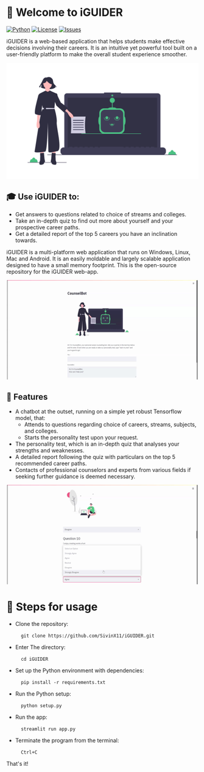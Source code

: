 # :wave: Welcome to iGUIDER
[![Python](https://img.shields.io/badge/Python-3.7.0-blue)]() 
[![License](https://img.shields.io/github/license/SivinX11/iGUIDER)](https://github.com/SivinX11/iGUIDER/blob/master/LICENSE) 
[![Issues](https://img.shields.io/github/issues/SivinX11/Neural_Style_Transfer)]()


iGUIDER is a web-based application that helps students make effective decisions involving their careers. 
It is an intuitive yet powerful tool built on a user-friendly platform to make the overall student experience smoother. 


![](img/21.png)
## :mortar_board: Use iGUIDER to:
- Get answers to questions related to choice of streams and colleges.
- Take an in-depth quiz to find out more about yourself and your prospective career paths.
- Get a detailed report of the top 5 careers you have an inclination towards.

iGUIDER is a multi-platform web application that runs on Windows, Linux, Mac and Android. It is an easily moldable and largely scalable application designed to have a small memory footprint. 
This is the open-source repository for the iGUIDER web-app.


<p align="center">
<img width="500" height="260" src="gif_bot.gif">
</p>

## :star2: Features
- A chatbot at the outset, running on a simple yet robust Tensorflow model, that:
  - Attends to questions regarding choice of careers, streams, subjects, and colleges.
  - Starts the personality test upon your request.
- The personality test, which is an in-depth quiz that analyses your strengths and weaknesses. 
- A detailed report following the quiz with particulars on the top 5 recommended career paths.
- Contacts of professional counselors and experts from various fields if seeking further guidance is deemed necessary. 


<p align="center">
<img width="500" height="260" src="gif_results.gif">
</p>

# :green_book: Steps for usage

- Clone the repository: 

        git clone https://github.com/SivinX11/iGUIDER.git
- Enter The directory: 

        cd iGUIDER
- Set up the Python environment with dependencies:

        pip install -r requirements.txt
- Run the Python setup:
        
        python setup.py
- Run the app:

        streamlit run app.py
- Terminate the program from the terminal:

        Ctrl+C

That's it!
